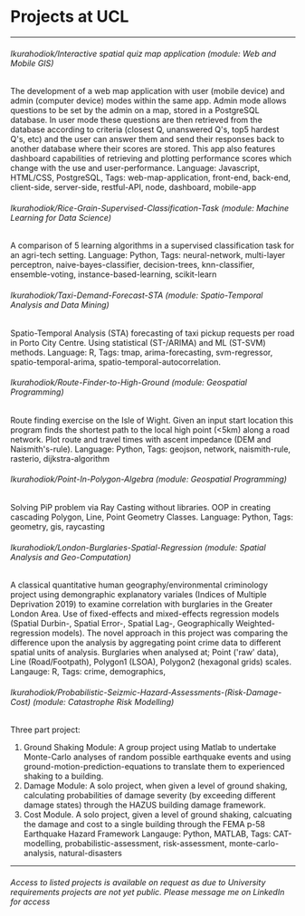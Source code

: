 # Projects at UCL
_________________
###### Ikurahodiok/Interactive spatial quiz map application (module: Web and Mobile GIS)
The development of a web map application with user (mobile device) and admin (computer device) modes within the same app. Admin mode allows questions to be set by the admin on a map, stored in a PostgreSQL database. In user mode these questions are then retrieved from the database according to criteria (closest Q, unanswered Q's, top5 hardest Q's, etc) and the user can answer them and send their responses back to another database where their scores are stored. This app also features dashboard capabilities of retrieving and plotting performance scores which change with the use and user-performance. Language: Javascript, HTML/CSS, PostgreSQL, Tags: web-map-application, front-end, back-end, client-side, server-side, restful-API, node, dashboard, mobile-app



###### Ikurahodiok/Rice-Grain-Supervised-Classification-Task (module: Machine Learning for Data Science)

A comparison of 5 learning algorithms in a supervised classification task for an agri-tech setting. 
Language: Python, Tags: neural-network, multi-layer perceptron, naive-bayes-classifier, decision-trees, knn-classifier, ensemble-voting, instance-based-learning, scikit-learn  

  
  
###### Ikurahodiok/Taxi-Demand-Forecast-STA (module: Spatio-Temporal Analysis and Data Mining)
  
Spatio-Temporal Analysis (STA) forecasting of taxi pickup requests per road in Porto City Centre. Using statistical (ST-/ARIMA) and ML (ST-SVM) methods. Language: R, Tags: tmap, arima-forecasting, svm-regressor, spatio-temporal-arima, spatio-temporal-autocorrelation.
  

  
###### Ikurahodiok/Route-Finder-to-High-Ground (module: Geospatial Programming)
  
Route finding exercise on the Isle of Wight. Given an input start location this program finds the shortest path to the local high point (<5km) along a road network. Plot route and travel times with ascent impedance (DEM and Naismith's-rule). Language: Python, Tags: geojson, network, naismith-rule, rasterio, dijkstra-algorithm
  
  
  
###### Ikurahodiok/Point-In-Polygon-Algebra   (module: Geospatial Programming)

Solving PiP problem via Ray Casting without libraries. OOP in creating cascading Polygon, Line, Point Geometry Classes. Language: Python, Tags: geometry, gis, raycasting

###### Ikurahodiok/London-Burglaries-Spatial-Regression   (module: Spatial Analysis and Geo-Computation)

A classical quantitative human geography/environmental criminology project using demongraphic explanatory variales (Indices of Multiple Deprivation 2019) to examine correlation with burglaries in the Greater London Area. Use of fixed-effects and mixed-effects regression models (Spatial Durbin-, Spatial Error-, Spatial Lag-, Geographically Weighted- regression models). The novel approach in this project was comparing the difference upon the analysis by aggregating point crime data to different spatial units of analysis. Burglaries when analysed at; Point ('raw' data), Line (Road/Footpath), Polygon1 (LSOA), Polygon2 (hexagonal grids) scales. Langauge: R, Tags: crime, demographics,


###### Ikurahodiok/Probabilistic-Seizmic-Hazard-Assessments-(Risk-Damage-Cost)   (module: Catastrophe Risk Modelling)

Three part project:
1) Ground Shaking Module: A group project using Matlab to undertake Monte-Carlo analyses of random possible earthquake events and using ground-motion-prediction-equations to translate them to experienced shaking to a building.
2) Damage Module: A solo project, when given a level of ground shaking, calculating probabilities of damage severity (by exceeding different damage states) through the HAZUS building damage framework.
3) Cost Module. A solo project, given a level of ground shaking, calcuating the damage and cost to a single building through the FEMA p-58 Earthquake Hazard Framework
Langauge: Python, MATLAB, Tags: CAT-modelling, probabilistic-assessment, risk-assessment, monte-carlo-analysis, natural-disasters


_________________
###### Access to listed projects is available on request as due to University requirements projects are not yet public. Please message me on LinkedIn for access

